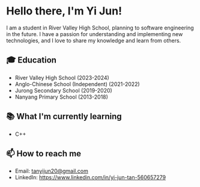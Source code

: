 # Hello there, I'm Yi Jun!

I am a student in River Valley High School, planning to software engineering in the future. I have a passion for understanding and implementing new technologies, and I love to share my knowledge and learn from others.

## 🎓 Education

- River Valley High School (2023-2024)
- Anglo-Chinese School (Independent) (2021-2022)
- Jurong Secondary School (2019-2020)
- Nanyang Primary School (2013-2018)

## 📚 What I'm currently learning

- C++

## 📫 How to reach me

- Email: tanyijun20@gmail.com
- LinkedIn: https://www.linkedin.com/in/yi-jun-tan-560657279
